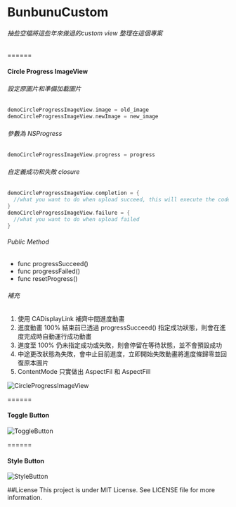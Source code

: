 # BunbunuCustom

###### 抽些空檔將這些年來做過的custom view 整理在這個專案

======
#### Circle Progress ImageView
###### 設定原圖片和準備加載圖片
```swift
demoCircleProgressImageView.image = old_image
demoCircleProgressImageView.newImage = new_image
```

###### 參數為 NSProgress
```swift
demoCircleProgressImageView.progress = progress
```

###### 自定義成功和失敗 closure
```swift
demoCircleProgressImageView.completion = {
  //what you want to do when upload succeed, this will execute the code block after the animtaion finished
}
demoCircleProgressImageView.failure = {
  //what you want to do when upload failed
}
```
###### Public Method
  * func progressSucceed()
  * func progressFailed()
  * func resetProgress()

###### 補充
1. 使用 CADisplayLink 補齊中間進度動畫
2. 進度動畫 100% 結束前已透過 progressSucceed() 指定成功狀態，則會在進度完成時自動運行成功動畫
3. 進度至 100% 仍未指定成功或失敗，則會停留在等待狀態，並不會預設成功
4. 中途更改狀態為失敗，會中止目前進度，立即開始失敗動畫將進度條歸零並回復原本圖片
5. ContentMode 只實做出 AspectFil 和 AspectFill

![CircleProgressImageView](https://cloud.githubusercontent.com/assets/3096210/16812199/a9c232f4-495e-11e6-80fd-ac1742e25be5.gif)

======
#### Toggle Button
![ToggleButton](https://cloud.githubusercontent.com/assets/3096210/16812215/b50f94d0-495e-11e6-8f40-dd2a8cf506fa.gif)

======
#### Style Button
![StyleButton](https://cloud.githubusercontent.com/assets/3096210/15464680/416bf128-2103-11e6-8ede-11af3645c6b8.png)

##License
This project is under MIT License. See LICENSE file for more information.
